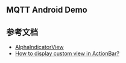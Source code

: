 ## MQTT Android Demo

## 参考文档

* [AlphaIndicatorView](https://github.com/ZengjfOS/AlphaIndicatorView)
* [How to display custom view in ActionBar?](https://stackoverflow.com/questions/12883732/how-to-display-custom-view-in-actionbar)